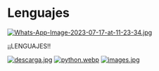 # Lenguajes






[![Whats-App-Image-2023-07-17-at-11-23-34.jpg](https://i.postimg.cc/2y2STSNH/Whats-App-Image-2023-07-17-at-11-23-34.jpg)](https://postimg.cc/jnnTSK5N)

¡¡LENGUAJES!!

[![descarga.jpg](https://i.postimg.cc/dVfRPBrw/descarga.jpg)](https://postimg.cc/v4Wx550N)
[![python.webp](https://i.postimg.cc/y6r8TbH1/python.webp)](https://postimg.cc/ThgxdQ1F)
[![images.jpg](https://i.postimg.cc/K8hFqXs2/images.jpg)](https://postimg.cc/XpLTqPbH)

